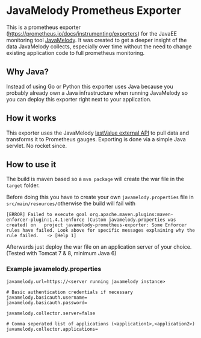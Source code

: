 # JavaMelody Prometheus Exporter

This is a prometheus exporter (<https://prometheus.io/docs/instrumenting/exporters>) for the JavaEE monitoring tool [JavaMelody](https://github.com/javamelody/javamelody/wiki). It was created to get a deeper insight of the data JavaMelody collects, especially over time without the need to change existing application code to full prometheus monitoring.

## Why Java?

Instead of using Go or Python this exporter uses Java because you probably already own a Java infrastructure when running JavaMelody so you can deploy this exporter right next to your application.

## How it works

This exporter uses the JavaMelody [lastValue external API](https://github.com/javamelody/javamelody/wiki/ExternalAPI#png-and-lastvalue) to pull data and transforms it to Prometheus gauges. Exporting is done via a simple Java servlet. No rocket since.

## How to use it
The build is maven based so a `mvn package` will create the war file in the `target` folder.

Before doing this you have to create your own `javamelody.properties` file in `src/main/resources/`otherwise the build will fail with

	[ERROR] Failed to execute goal org.apache.maven.plugins:maven-enforcer-plugin:1.4.1:enforce (Custom javamelody.properties was created) on 	project javamelody-prometheus-exporter: Some Enforcer rules have failed. Look above for specific messages explaining why the rule failed. 	-> [Help 1]

Afterwards just deploy the war file on an application server of your choice. (Tested with Tomcat 7 & 8, minimum Java 6)

### Example javamelody.properties

	javamelody.url=https://<server running javamelody instance>

	# Basic authentication credentials if necessary
	javamelody.basicauth.username=
	javamelody.basicauth.password=

	javamelody.collector.server=false

	# Comma seperated list of applications (<application1>,<application2>)
	javamelody.collector.applications=
	
